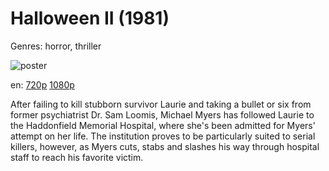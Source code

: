 # Halloween II (1981)

Genres: horror, thriller

![poster](http://image.tmdb.org/t/p/w500/9oXa66gARefZBuca4xpD8EFbcVg.jpg)

en:
  [720p](magnet:?xt=urn:btih:03A148CC4E1A6E8A70942BA4ABF7D64AD907FA7E&tr=udp://glotorrents.pw:6969/announce&tr=udp://tracker.opentrackr.org:1337/announce&tr=udp://torrent.gresille.org:80/announce&tr=udp://tracker.openbittorrent.com:80&tr=udp://tracker.coppersurfer.tk:6969&tr=udp://tracker.leechers-paradise.org:6969&tr=udp://p4p.arenabg.ch:1337&tr=udp://tracker.internetwarriors.net:1337)
  [1080p](magnet:?xt=urn:btih:53F94240F5177F384BC1A827E8E7D66296A1E17E&tr=udp://glotorrents.pw:6969/announce&tr=udp://tracker.opentrackr.org:1337/announce&tr=udp://torrent.gresille.org:80/announce&tr=udp://tracker.openbittorrent.com:80&tr=udp://tracker.coppersurfer.tk:6969&tr=udp://tracker.leechers-paradise.org:6969&tr=udp://p4p.arenabg.ch:1337&tr=udp://tracker.internetwarriors.net:1337)
  


After failing to kill stubborn survivor Laurie and taking a bullet or six from former psychiatrist Dr. Sam Loomis, Michael Myers has followed Laurie to the Haddonfield Memorial Hospital, where she's been admitted for Myers' attempt on her life. The institution proves to be particularly suited to serial killers, however, as Myers cuts, stabs and slashes his way through hospital staff to reach his favorite victim.
